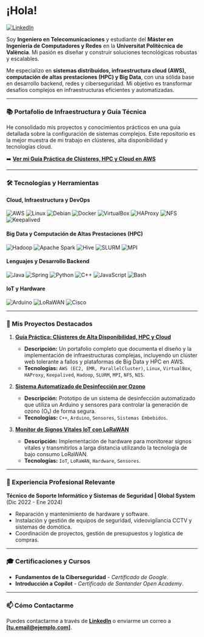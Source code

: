 # ¡Hola!

[![LinkedIn](https://img.shields.io/badge/LinkedIn-Juan%20Haro-0077B5?style=for-the-badge&logo=linkedin)](https://www.linkedin.com/in/juan-haro-valle/)

Soy **Ingeniero en Telecomunicaciones** y estudiante del **Máster en Ingeniería de Computadores y Redes** en la **Universitat Politècnica de València**. Mi pasión es diseñar y construir soluciones tecnológicas robustas y escalables.

Me especializo en **sistemas distribuidos, infraestructura cloud (AWS), computación de altas prestaciones (HPC) y Big Data**, con una sólida base en desarrollo backend, redes y ciberseguridad. Mi objetivo es transformar desafíos complejos en infraestructuras eficientes y automatizadas.

---

### 📚 Portafolio de Infraestructura y Guía Técnica

He consolidado mis proyectos y conocimientos prácticos en una guía detallada sobre la configuración de sistemas complejos. Este repositorio es la mejor muestra de mi trabajo en clústeres, alta disponibilidad y tecnologías cloud.

➡️ **[Ver mi Guía Práctica de Clústeres, HPC y Cloud en AWS](https://github.com/JuanKHaro23/Guia-Clusters-y-Cloud)**

---

### 🛠️ Tecnologías y Herramientas

#### Cloud, Infraestructura y DevOps
![AWS](https://img.shields.io/badge/AWS-232F3E?style=for-the-badge&logo=amazon-aws&logoColor=white)
![Linux](https://img.shields.io/badge/Linux-FCC624?style=for-the-badge&logo=linux&logoColor=black)
![Debian](https://img.shields.io/badge/Debian-A81D33?style=for-the-badge&logo=debian&logoColor=white)
![Docker](https://img.shields.io/badge/Docker-2496ED?style=for-the-badge&logo=docker&logoColor=white)
![VirtualBox](https://img.shields.io/badge/VirtualBox-2D5E80?style=for-the-badge&logo=virtualbox&logoColor=white)
![HAProxy](https://img.shields.io/badge/HAProxy-000000?style=for-the-badge&logo=haproxy&logoColor=white)
![NFS](https://img.shields.io/badge/NFS-gray?style=for-the-badge)
![Keepalived](https://img.shields.io/badge/Keepalived-green?style=for-the-badge)

#### Big Data y Computación de Altas Prestaciones (HPC)
![Hadoop](https://img.shields.io/badge/Hadoop-66CCFF?style=for-the-badge&logo=apache-hadoop&logoColor=black)
![Apache Spark](https://img.shields.io/badge/Apache_Spark-E25A1C?style=for-the-badge&logo=apache-spark&logoColor=white)
![Hive](https://img.shields.io/badge/Apache_Hive-FDEE21?style=for-the-badge&logo=apache-hive&logoColor=black)
![SLURM](https://img.shields.io/badge/SLURM-purple?style=for-the-badge)
![MPI](https://img.shields.io/badge/MPI-blue?style=for-the-badge)

#### Lenguajes y Desarrollo Backend
![Java](https://img.shields.io/badge/Java-ED8B00?style=for-the-badge&logo=openjdk&logoColor=white)
![Spring](https://img.shields.io/badge/Spring-6DB33F?style=for-the-badge&logo=spring&logoColor=white)
![Python](https://img.shields.io/badge/Python-3776AB?style=for-the-badge&logo=python&logoColor=white)
![C++](https://img.shields.io/badge/C%2B%2B-00599C?style=for-the-badge&logo=c%2B%2B&logoColor=white)
![JavaScript](https://img.shields.io/badge/JavaScript-F7DF1E?style=for-the-badge&logo=javascript&logoColor=black)
![Bash](https://img.shields.io/badge/Bash-4EAA25?style=for-the-badge&logo=gnu-bash&logoColor=white)

#### IoT y Hardware
![Arduino](https://img.shields.io/badge/Arduino-00979D?style=for-the-badge&logo=arduino&logoColor=white)
![LoRaWAN](https://img.shields.io/badge/LoRaWAN-1A4A7C?style=for-the-badge&logo=lora&logoColor=white)
![Cisco](https://img.shields.io/badge/Cisco_Packet_Tracer-005073?style=for-the-badge&logo=cisco&logoColor=white)

---

### 🚀 Mis Proyectos Destacados

1.  **[Guía Práctica: Clústeres de Alta Disponibilidad, HPC y Cloud](https://github.com/JuanKHaro23/Guia-Clusters-y-Cloud)**
    * **Descripción:** Un portafolio completo que documenta el diseño y la implementación de infraestructuras complejas, incluyendo un clúster web tolerante a fallos y plataformas de Big Data y HPC en AWS.
    * **Tecnologías:** `AWS (EC2, EMR, ParallelCluster)`, `Linux`, `VirtualBox`, `HAProxy`, `Keepalived`, `Hadoop`, `SLURM`, `MPI`, `NFS`, `NIS`.

2.  **[Sistema Automatizado de Desinfección por Ozono](https://github.com/JuanKHaro23/SISTEMA-DE-DESINFECCI-N-AUTOMATIZADO-POR-OZONO-O3-)**
    * **Descripción:** Prototipo de un sistema de desinfección automatizado que utiliza un Arduino y sensores para controlar la generación de ozono (O₃) de forma segura.
    * **Tecnologías:** `C++`, `Arduino`, `Sensores`, `Sistemas Embebidos`.

3.  **[Monitor de Signos Vitales IoT con LoRaWAN](https://github.com/JuanKHaro23/Implementacion_de_accesorios_para_monitorear_signos_vitales_IoT_LoRaWAN)**
    * **Descripción:** Implementación de hardware para monitorear signos vitales y transmitirlos a larga distancia utilizando la tecnología de bajo consumo LoRaWAN.
    * **Tecnologías:** `IoT`, `LoRaWAN`, `Hardware`, `Sensores`.

---

### 💼 Experiencia Profesional Relevante

**Técnico de Soporte Informático y Sistemas de Seguridad | Global System** (Dic 2022 - Ene 2024)
* Reparación y mantenimiento de hardware y software.
* Instalación y gestión de equipos de seguridad, videovigilancia CCTV y sistemas de domótica.
* Coordinación de proyectos, gestión de presupuestos y logística de compras.

---

### 🎓 Certificaciones y Cursos

* **Fundamentos de la Ciberseguridad** - _Certificado de Google_.
* **Introducción a Copilot** - _Certificado de Santander Open Academy_.

---

### 📫 Cómo Contactarme

Puedes contactarme a través de [**LinkedIn**](https://www.linkedin.com/in/juan-haro-valle/) o enviarme un correo a **[tu.email@ejemplo.com]**.
